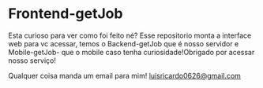# Frontend-getJob

Esta curioso para ver como foi feito né?
Esse repositorio monta a interface web para vc acessar, temos o Backend-getJob que é nosso servidor e Mobile-getJob- que o mobile caso tenha curiosidade!Obrigado por acessar nosso serviço!

Qualquer coisa manda um email para mim!
luisricardo0626@gmail.com